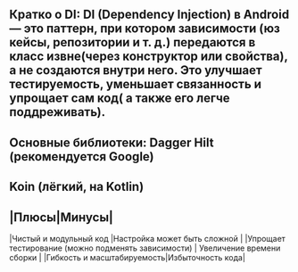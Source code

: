 Кратко о DI:
DI (Dependency Injection) в Android — это паттерн, при котором зависимости (юз кейсы, репозитории и т. д.) передаются в класс извне(через конструктор или свойства), а не создаются внутри него. 
Это улучшает тестируемость, уменьшает связанность и упрощает сам код( а также его легче поддреживать).
-----------
Основные библиотеки:
Dagger Hilt (рекомендуется Google)
-------
Koin (лёгкий, на Kotlin)
---------
|Плюсы|Минусы|
-------------------------
|Чистый и модульный код |Настройка может быть сложной |
|Упрощает тестирование (можно подменять зависимости) | Увеличение времени сборки |
|Гибкость и масштабируемость|Избыточность кода|
